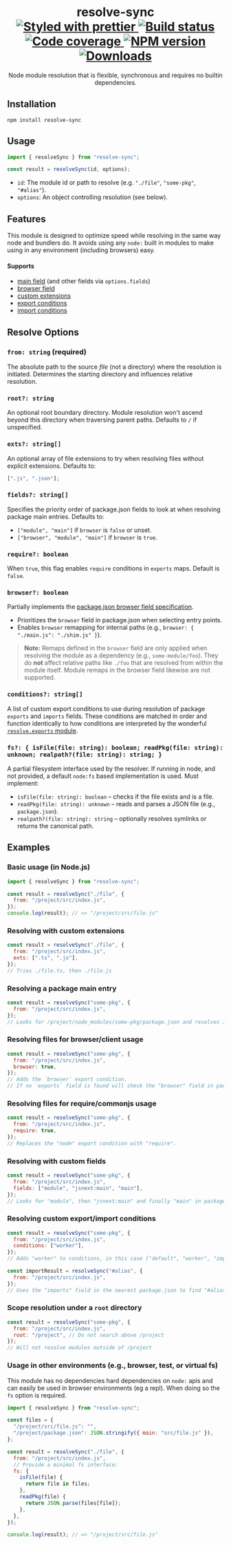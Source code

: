 <h1 align="center">
  <br/>
  resolve-sync
	<br/>

  <!-- Format -->
  <a href="https://github.com/prettier/prettier">
    <img src="https://img.shields.io/badge/styled_with-prettier-ff69b4.svg" alt="Styled with prettier"/>
  </a>
  <!-- CI -->
  <a href="https://github.com/marko-js/resolve-sync/actions/workflows/ci.yml">
    <img src="https://github.com/marko-js/resolve-sync/actions/workflows/ci.yml/badge.svg" alt="Build status"/>
  </a>
  <!-- Coverage -->
  <a href="https://codecov.io/gh/marko-js/resolve-sync">
    <img src="https://codecov.io/gh/marko-js/resolve-sync/branch/main/graph/badge.svg?token=06lKJj8my3" alt="Code coverage"/>
  </a>
  <!-- NPM Version -->
  <a href="https://npmjs.org/package/resolve-sync">
    <img src="https://img.shields.io/npm/v/resolve-sync.svg" alt="NPM version"/>
  </a>
  <!-- Downloads -->
  <a href="https://npmjs.org/package/resolve-sync">
    <img src="https://img.shields.io/npm/dm/resolve-sync.svg" alt="Downloads"/>
  </a>
</h1>

<p align="center">
  Node module resolution that is flexible, synchronous and requires no builtin dependencies.<br/>
</p>

## Installation

```console
npm install resolve-sync
```

## Usage

```js
import { resolveSync } from "resolve-sync";

const result = resolveSync(id, options);
```

- `id`: The module id or path to resolve (e.g. `"./file"`, `"some-pkg"`, `"#alias"`).
- `options`: An object controlling resolution (see below).

## Features

This module is designed to optimize speed while resolving in the same way node and bundlers do.
It avoids using any `node:` built in modules to make using in any environment (including browsers) easy.

#### Supports

- [main field](https://nodejs.org/api/packages.html#main) (and other fields via `options.fields`)
- [browser field](https://docs.npmjs.com/cli/v11/configuring-npm/package-json#browser)
- [custom extensions](#exts-string)
- [export conditions](https://nodejs.org/api/packages.html#exports)
- [import conditions](https://nodejs.org/api/packages.html#imports)

## Resolve Options

### `from: string` (required)

The absolute path to the source _file_ (not a directory) where the resolution is initiated. Determines the starting directory and influences relative resolution.

### `root?: string`

An optional root boundary directory. Module resolution won't ascend beyond this directory when traversing parent paths. Defaults to `/` if unspecified.

### `exts?: string[]`

An optional array of file extensions to try when resolving files without explicit extensions. Defaults to:

```js
[".js", ".json"];
```

### `fields?: string[]`

Specifies the priority order of package.json fields to look at when resolving package main entries. Defaults to:

- `["module", "main"]` if `browser` is `false` or unset.
- `["browser", "module", "main"]` if `browser` is `true`.

### `require?: boolean`

When `true`, this flag enables `require` conditions in `exports` maps. Default is `false`.

### `browser?: boolean`

Partially implements the [package.json browser field specification](https://github.com/defunctzombie/package-browser-field-spec).

- Prioritizes the `browser` field in package.json when selecting entry points.
- Enables `browser` remapping for internal paths (e.g., `browser: { "./main.js": "./shim.js" }`).

> **Note:**
> Remaps defined in the `browser` field are only applied when resolving the module as a dependency (e.g., `some-module/foo`).
> They do **not** affect relative paths like `./foo` that are resolved from within the module itself.
> Module remaps in the browser field likewise are not supported.

### `conditions?: string[]`

A list of custom export conditions to use during resolution of package `exports` and `imports` fields. These conditions are matched in order and function identically to how conditions are interpreted by the wonderful [`resolve.exports` module](https://github.com/lukeed/resolve.exports).

### `fs?: { isFile(file: string): boolean; readPkg(file: string): unknown; realpath?(file: string): string; }`

A partial filesystem interface used by the resolver. If running in node, and not provided, a default `node:fs` based implementation is used. Must implement:

- `isFile(file: string): boolean` – checks if the file exists and is a file.
- `readPkg(file: string): unknown` – reads and parses a JSON file (e.g., `package.json`).
- `realpath?(file: string): string` – optionally resolves symlinks or returns the canonical path.

## Examples

### Basic usage (in Node.js)

```js
import { resolveSync } from "resolve-sync";

const result = resolveSync("./file", {
  from: "/project/src/index.js",
});
console.log(result); // => "/project/src/file.js"
```

### Resolving with custom extensions

```js
const result = resolveSync("./file", {
  from: "/project/src/index.js",
  exts: [".ts", ".js"],
});
// Tries ./file.ts, then ./file.js
```

### Resolving a package main entry

```js
const result = resolveSync("some-pkg", {
  from: "/project/src/index.js",
});
// Looks for /project/node_modules/some-pkg/package.json and resolves its main/module field
```

### Resolving files for browser/client usage

```js
const result = resolveSync("some-pkg", {
  from: "/project/src/index.js",
  browser: true,
});
// Adds the `browser` export condition.
// If no `exports` field is found will check the "browser" field in package.json
```

### Resolving files for require/commonjs usage

```js
const result = resolveSync("some-pkg", {
  from: "/project/src/index.js",
  require: true,
});
// Replaces the "node" export condition with "require".
```

### Resolving with custom fields

```js
const result = resolveSync("some-pkg", {
  from: "/project/src/index.js",
  fields: ["module", "jsnext:main", "main"],
});
// Looks for "module", then "jsnext:main" and finally "main" in package.json
```

### Resolving custom export/import conditions

```js
const result = resolveSync("some-pkg", {
  from: "/project/src/index.js",
  conditions: ["worker"],
});
// Adds "worker" to conditions, in this case ["default", "worker", "import", "node"]

const importResult = resolveSync("#alias", {
  from: "/project/src/index.js",
});
// Uses the "imports" field in the nearest package.json to find "#alias"
```

### Scope resolution under a `root` directory

```js
const result = resolveSync("some-pkg", {
  from: "/project/src/index.js",
  root: "/project", // Do not search above /project
});
// Will not resolve modules outside of /project
```

### Usage in other environments (e.g., browser, test, or virtual fs)

This module has no dependencies hard dependencies on `node:` apis and can easily be used
in browser environments (eg a repl). When doing so the `fs` option is required.

```js
import { resolveSync } from "resolve-sync";

const files = {
  "/project/src/file.js": "",
  "/project/package.json": JSON.stringify({ main: "src/file.js" }),
};

const result = resolveSync("./file", {
  from: "/project/src/index.js",
  // Provide a minimal fs interface:
  fs: {
    isFile(file) {
      return file in files;
    },
    readPkg(file) {
      return JSON.parse(files[file]);
    },
  },
});

console.log(result); // => "/project/src/file.js"
```
